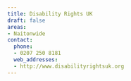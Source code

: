 ```yaml
---
title: Disability Rights UK
draft: false
areas:
- Naitonwide
contact:
  phone:
  - 0207 250 8181
  web_addresses:
  - http://www.disabilityrightsuk.org
---
```



